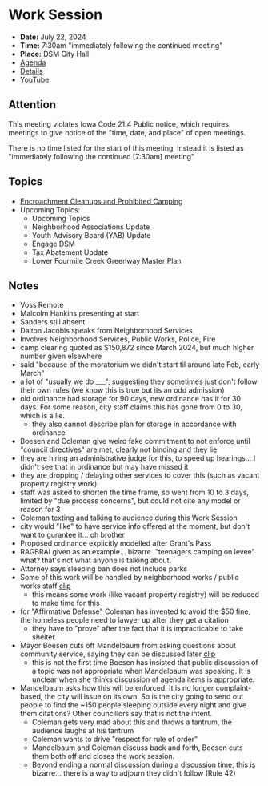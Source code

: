# Work Session

- **Date:** July 22, 2024
- **Time:** 7:30am "immediately following the continued meeting"
- **Place:** DSM City Hall
- [Agenda](https://councildocs.dsm.city/agendas/2024/20240722CouncilWorkSession.pdf)
- [Details](https://www.dsm.city/citycouncil_detail_T60_R2896.php)
- [YouTube](https://youtube.com/live/0Scm0BpUE-s)

## Attention

This meeting violates Iowa Code 21.4 Public notice, which requires meetings to give notice of the "time, date, and place" of open meetings.

There is no time listed for the start of this meeting, instead it is listed as "immediately following the continued [7:30am] meeting"

## Topics

- [Encroachment Cleanups and Prohibited Camping](https://www.dsm.city/document_center/City%20Clerk/Work%20Sessions/2024/Encroachment%20Policy%20Presentation%20July_22_2024.pdf)
- Upcoming Topics:
    - Upcoming Topics
    - Neighborhood Associations Update
    - Youth Advisory Board (YAB) Update
    - Engage DSM
    - Tax Abatement Update
    - Lower Fourmile Creek Greenway Master Plan 

## Notes

- Voss Remote
- Malcolm Hankins presenting at start
- Sanders still absent
- Dalton Jacobis speaks from Neighborhood Services
- Involves Neighborhood Services, Public Works, Police, Fire
- camp clearing quoted as $150,872 since March 2024, but much higher number given elsewhere
- said "because of the moratorium we didn't start til around late Feb, early March"
- a lot of "usually we do ___", suggesting they sometimes just don't follow their own rules (we know this is true but its an odd admission)
- old ordinance had storage for 90 days, new ordinance has it for 30 days. For some reason, city staff claims this has gone from 0 to 30, which is a lie.
    - they also cannot describe plan for storage in accordance with ordinance
- Boesen and Coleman give weird fake commitment to not enforce until "council directives" are met, clearly not binding and they lie
- they are hiring an administrative judge for this, to speed up hearings... I didn't see that in ordinance but may have missed it
- they are dropping / delaying other services to cover this (such as vacant property registry work)
- staff was asked to shorten the time frame, so went from 10 to 3 days, limited by "due process concerns", but could not cite any model or reason for 3
- Coleman texting and talking to audience during this Work Session
- city would "like" to have service info offered at the moment, but don't want to gurantee it... oh brother
- Proposed ordinance explicitly modelled after Grant's Pass
- RAGBRAI given as an example... bizarre. "teenagers camping on levee". what? that's not what anyone is talking about.
- Attorney says sleeping ban does not include parks
- Some of this work will be handled by neighborhood works / public works staff [clip](https://youtu.be/0Scm0BpUE-s?t=1023)
    - this means some work (like vacant property registry) will be reduced to make time for this
- for "Affirmative Defense" Coleman has invented to avoid the $50 fine, the homeless people need to lawyer up after they get a citation
    - they have to "prove" after the fact that it is impracticable to take shelter
- Mayor Boesen cuts off Mandelbaum from asking questions about community service, saying they can be discussed later [clip](https://youtu.be/0Scm0BpUE-s?t=2639)
    - this is not the first time Boesen has insisted that public discussion of a topic was not appropriate when Mandelbaum was speaking. It is unclear when she thinks discussion of agenda items is appropriate.
- Mandelbaum asks how this will be enforced. It is no longer complaint-based, the city will issue on its own. So is the city going to send out people to find the ~150 people sleeping outside every night and give them citations? Other councillors say that is not the intent.
    - Coleman gets very mad about this and throws a tantrum, the audience laughs at his tantrum
    - Coleman wants to drive "respect for rule of order"
    - Mandelbaum and Coleman discuss back and forth, Boesen cuts them both off and closes the work session. 
    - Beyond ending a normal discussion during a discussion time, this is bizarre... there is a way to adjourn they didn't follow (Rule 42)
